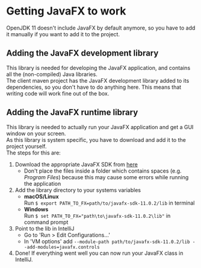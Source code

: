# Getting JavaFX to work
OpenJDK 11 doesn't include JavaFX by default anymore, so you have to add it manually if you want to add it to the project.

## Adding the JavaFX development library
This library is needed for developing the JavaFX application, and contains all the (non-compiled) Java libraries.  
The client maven project has the JavaFX development library  added to its dependencies, so you don't have to do anything here.
This means that writing code will work fine out of the box.

## Adding the JavaFX runtime library
This library is needed to actually run your JavaFX application and get a GUI window on your screen.  
As this library is system specific, you have to download and add it to the project yourself.  
The steps for this are:
1. Download the appropriate JavaFX SDK from [here](https://gluonhq.com/products/javafx/)
    * Don't place the files inside a folder which contains spaces (e.g. _Program Files_) because this may cause some errors while running the application 
2. Add the library directory to your systems variables
    * **macOS/Linux**  
    Run `$ export PATH_TO_FX=path/to/javafx-sdk-11.0.2/lib` in terminal
    * **Windows**  
    Run `$ set PATH_TO_FX="path\to\javafx-sdk-11.0.2\lib"` in command prompt  
3. Point to the lib in IntelliJ
    * Go to 'Run > Edit Configurations...'
    * In 'VM options' add `--module-path path/to/javafx-sdk-11.0.2/lib --add-modules=javafx.controls`
4. Done! If everything went well you can now run your JavaFX class in IntelliJ.